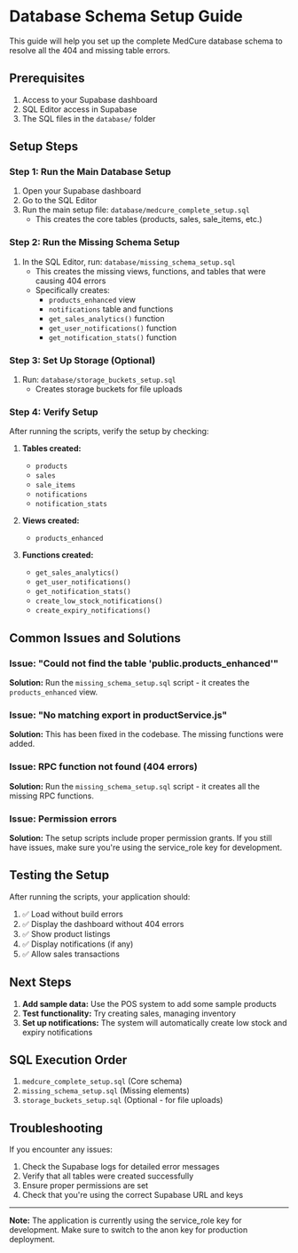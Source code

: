# Database Schema Setup Guide

This guide will help you set up the complete MedCure database schema to resolve all the 404 and missing table errors.

## Prerequisites

1. Access to your Supabase dashboard
2. SQL Editor access in Supabase
3. The SQL files in the `database/` folder

## Setup Steps

### Step 1: Run the Main Database Setup

1. Open your Supabase dashboard
2. Go to the SQL Editor
3. Run the main setup file: `database/medcure_complete_setup.sql`
   - This creates the core tables (products, sales, sale_items, etc.)

### Step 2: Run the Missing Schema Setup

1. In the SQL Editor, run: `database/missing_schema_setup.sql`
   - This creates the missing views, functions, and tables that were causing 404 errors
   - Specifically creates:
     - `products_enhanced` view
     - `notifications` table and functions
     - `get_sales_analytics()` function
     - `get_user_notifications()` function
     - `get_notification_stats()` function

### Step 3: Set Up Storage (Optional)

1. Run: `database/storage_buckets_setup.sql`
   - Creates storage buckets for file uploads

### Step 4: Verify Setup

After running the scripts, verify the setup by checking:

1. **Tables created:**

   - `products`
   - `sales`
   - `sale_items`
   - `notifications`
   - `notification_stats`

2. **Views created:**

   - `products_enhanced`

3. **Functions created:**
   - `get_sales_analytics()`
   - `get_user_notifications()`
   - `get_notification_stats()`
   - `create_low_stock_notifications()`
   - `create_expiry_notifications()`

## Common Issues and Solutions

### Issue: "Could not find the table 'public.products_enhanced'"

**Solution:** Run the `missing_schema_setup.sql` script - it creates the `products_enhanced` view.

### Issue: "No matching export in productService.js"

**Solution:** This has been fixed in the codebase. The missing functions were added.

### Issue: RPC function not found (404 errors)

**Solution:** Run the `missing_schema_setup.sql` script - it creates all the missing RPC functions.

### Issue: Permission errors

**Solution:** The setup scripts include proper permission grants. If you still have issues, make sure you're using the service_role key for development.

## Testing the Setup

After running the scripts, your application should:

1. ✅ Load without build errors
2. ✅ Display the dashboard without 404 errors
3. ✅ Show product listings
4. ✅ Display notifications (if any)
5. ✅ Allow sales transactions

## Next Steps

1. **Add sample data:** Use the POS system to add some sample products
2. **Test functionality:** Try creating sales, managing inventory
3. **Set up notifications:** The system will automatically create low stock and expiry notifications

## SQL Execution Order

1. `medcure_complete_setup.sql` (Core schema)
2. `missing_schema_setup.sql` (Missing elements)
3. `storage_buckets_setup.sql` (Optional - for file uploads)

## Troubleshooting

If you encounter any issues:

1. Check the Supabase logs for detailed error messages
2. Verify that all tables were created successfully
3. Ensure proper permissions are set
4. Check that you're using the correct Supabase URL and keys

---

**Note:** The application is currently using the service_role key for development. Make sure to switch to the anon key for production deployment.
